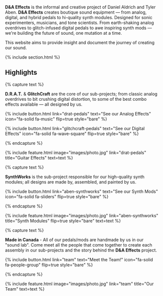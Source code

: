 ---
---
**D&A Effects** is the informal and creative project of Daniel Aldrich and Tyler Aben. **D&A Effects** creates boutique sound equipment — from analog, digital, and hybrid pedals to hi-quality synth modules. Designed for sonic experimenters, musicians, and tone scientists. From earth-shaking analog overdrives to glitch-infused digital pedals to awe inspiring synth mods — we're building the future of sound, one mutation at a time.

This website aims to provide insight and document the journey of creating our sound.

{% include section.html %}

## Highlights

{% capture text %}

**D.R.A.T.** & **GlitchCraft** are the core of our sub-projects; from classic analog overdrives to bit crushing digital distortion, to some of the best combo effects available — all designed by us.

{%
  include button.html
  link="drat-pedals"
  text="See our Analog Effects"
  icon="fa-solid fa-music"
  flip=true
  style="bare"
%}

{%
  include button.html
  link="glitchcraft-pedals"
  text="See our Digital Effects"
  icon="fa-solid fa-wave-square"
  flip=true
  style="bare"
%}

{% endcapture %}

{%
  include feature.html
  image="images/photo.jpg"
  link="drat-pedals"
  title="Guitar Effects"
  text=text
%}

{% capture text %}

**SynthWorks** is the sub-project responsible for our high-quality synth modules; all designs are made by, assembled, and painted by us.

{%
  include button.html
  link="aben-synthworks"
  text="See our Synth Mods"
  icon="fa-solid fa-sliders"
  flip=true
  style="bare"
%}

{% endcapture %}

{%
  include feature.html
  image="images/photo.jpg"
  link="aben-synthworks"
  title="Synth Modules"
  flip=true
  style="bare"
  text=text
%}

{% capture text %}

**Made in Canada** - All of our pedals/mods are handmade by us in our "sound lab". Come meet all the people that come together to create each assembly in our sub-projects and the story behind the **D&A Effects** project.

{%
  include button.html
  link="team"
  text="Meet the Team!"
  icon="fa-solid fa-people-group"
  flip=true
  style="bare"
%}

{% endcapture %}

{%
  include feature.html
  image="images/photo.jpg"
  link="team"
  title="Our Team"
  text=text
%}
